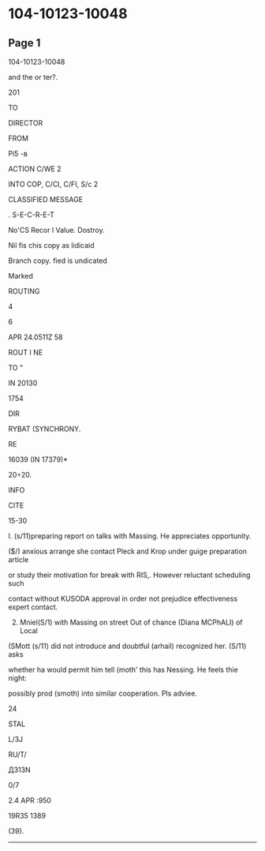 # 104-10123-10048

## Page 1

104-10123-10048

and the or ter?.

201

TO

DIRECTOR

FROM

Рі5 -в

ACTION C/WE 2

INTO COP, C/CI, C/FI, S/c 2

CLASSIFIED MESSAGE

. S-E-C-R-E-T

No'CS Recor l Value. Dostroy.

Nil fis chis copy as lidicaid

Branch copy. fied is undicated

Marked

ROUTING

4

6

APR 24.0511Z 58

ROUT I NE

TO "

IN 20130

1754

DIR

RYBAT (SYNCHRONY.

RE

16039 (IN 17379)*

20÷20.

INFO

CITE

15-30

I. (s/11)preparing report on talks with Massing. He appreciates opportunity.

($/) anxious arrange she contact Pleck and Krop under guige preparation article

or study their motivation for break with RIS,. However reluctant scheduling such

contact without KUSODA approval in order not prejudice effectiveness expert contact.

2. Mniel(S/1) with Massing on street Out of chance (Diana MCPhALI) of Local

(SMott (s/11) did not introduce and doubtful (arhail) recognized her. (S/11) asks

whether ha would permit him tell (moth' this has Nessing. He feels thie night:

possibly prod (smoth) into similar cooperation. Pls adviee.

24

STAL

L/3J

RU/T/

Д313N

0/7

2.4 APR :950

19R35 1389

(39).

---


